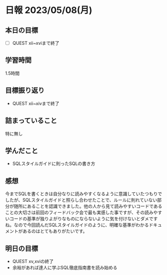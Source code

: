 # 日報 2023/05/08(月)

## 本日の目標
- [ ] QUEST xii~xviまで終了

## 学習時間
1.5時間

## 目標振り返り
- QUEST xii~xivまで終了

## 詰まっていること
特に無し

## 学んだこと
- SQLスタイルガイドに則ったSQLの書き方

## 感想
今までSQLを書くときは自分なりに読みやすくなるように意識していたつもりでしたが、SQLスタイルガイドと照らし合わせたことで、ルールに則れていない部分が随所にあることを認識できました。他の人から見て読みやすいコードであることの大切さは前回のフィードバック会で最も実感した事ですが、その読みやすいコードの基準が独りよがりなものにならないように気を付けないとダメですね。なので今回読んだSQLスタイルガイドのように、明確な基準がわかるドキュメントがあるのはとてもありがたいです。

## 明日の目標
- QUEST xv,xviの終了
- 余裕があれば達人に学ぶSQL徹底指南書を読み始める
